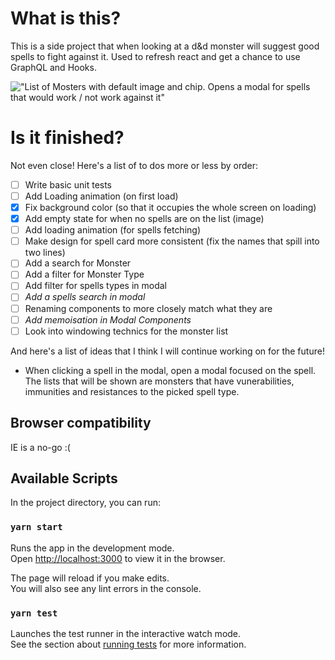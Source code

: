# What is this?

This is a side project that when looking at a d&d monster will suggest good spells to fight against it.
Used to refresh react and get a chance to use GraphQL and Hooks.

!["List of Mosters with default image and chip. Opens a modal for spells that would work / not work against it"](./src/Assets/monster-vi.gif)

# Is it finished?

Not even close!
Here's a list of to dos more or less by order:

- [ ] Write basic unit tests
- [ ] Add Loading animation (on first load)
- [X] Fix background color (so that it occupies the whole screen on loading)
- [X] Add empty state for when no spells are on the list (image)
- [ ] Add loading animation (for spells fetching)
- [ ] Make design for spell card more consistent (fix the names that spill into two lines)
- [ ] Add a search for Monster
- [ ] Add a filter for Monster Type
- [ ] Add filter for spells types in modal
- [ ] _Add a spells search in modal_
- [ ] Renaming components to more closely match what they are
- [ ] _Add memoisation in Modal Components_
- [ ] Look into windowing technics for the monster list

And here's a list of ideas that I think I will continue working on for the future!

- When clicking a spell in the modal, open a modal focused on the spell. The lists that will be shown are monsters that have vunerabilities, immunities and resistances to the picked spell type.

## Browser compatibility

IE is a no-go :(

## Available Scripts

In the project directory, you can run:

### `yarn start`

Runs the app in the development mode.\
Open [http://localhost:3000](http://localhost:3000) to view it in the browser.

The page will reload if you make edits.\
You will also see any lint errors in the console.

### `yarn test`

Launches the test runner in the interactive watch mode.\
See the section about [running tests](https://facebook.github.io/create-react-app/docs/running-tests) for more information.
